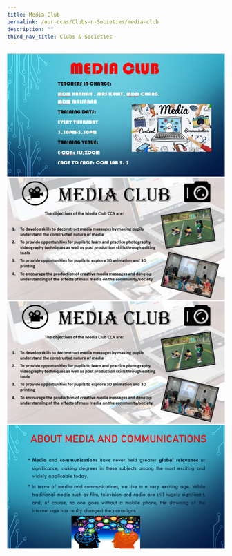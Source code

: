 ```yaml
---
title: Media Club
permalink: /our-ccas/Clubs-n-Societies/media-club
description: ""
third_nav_title: Clubs & Societies
---
```

![](/images/media%20club%201.png)
![](/images/media%20club%202.jpg)
![](/images/media%20club%203.jpg)
![](/images/media%20club%202.png)